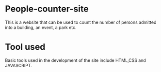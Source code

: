 # People-counter-site
This is a website that can be used to count the number of persons admitted into a building, an event, a park etc.
# Tool used
Basic tools used in the development of the site include HTML,CSS and JAVASCRIPT.
